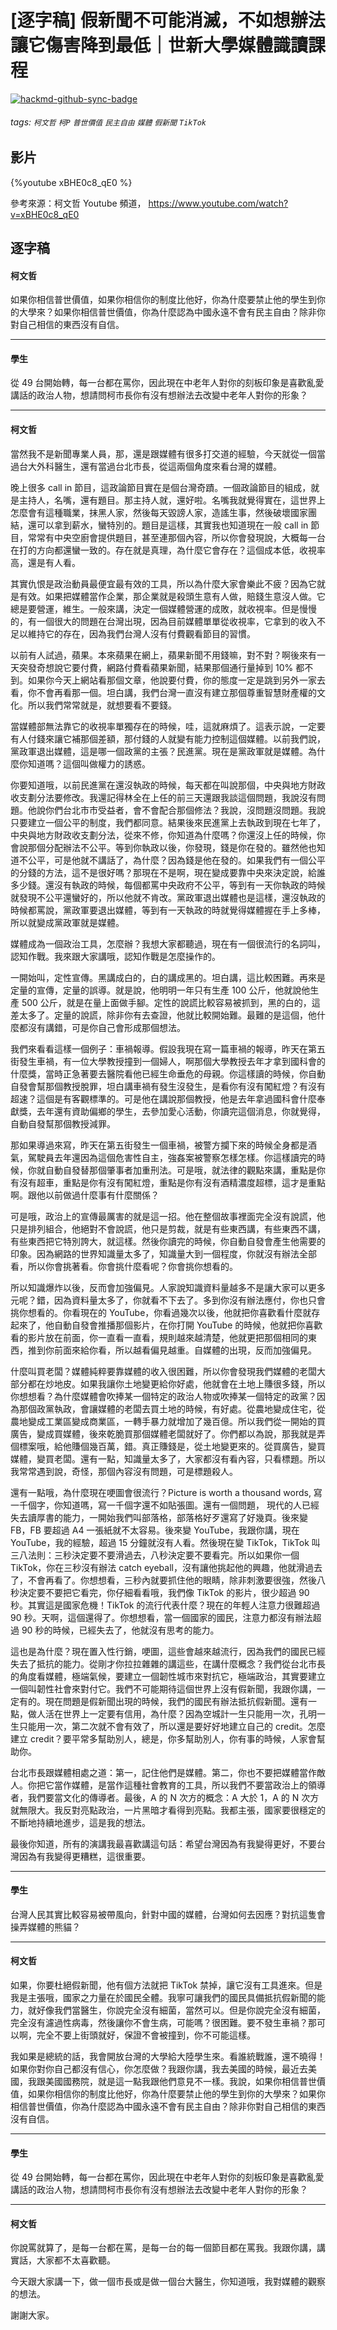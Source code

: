 # [逐字稿] 假新聞不可能消滅，不如想辦法讓它傷害降到最低｜世新大學媒體識讀課程

[![hackmd-github-sync-badge](https://hackmd.io/FpsD3Wo1QH6RoO7X-jkcZA/badge)](https://hackmd.io/FpsD3Wo1QH6RoO7X-jkcZA)


###### tags: `柯文哲` `柯P` `普世價值` `民主自由` `媒體` `假新聞` `TikTok`

## 影片
{%youtube xBHE0c8_qE0 %}

參考來源：柯文哲 Youtube 頻道， https://www.youtube.com/watch?v=xBHE0c8_qE0


## 逐字稿

#### 柯文哲

如果你相信普世價值，如果你相信你的制度比他好，你為什麼要禁止他的學生到你的大學來？如果你相信普世價值，你為什麼認為中國永遠不會有民主自由？除非你對自己相信的東西沒有自信。

---

#### 學生

從 49 台開始轉，每一台都在罵你，因此現在中老年人對你的刻板印象是喜歡亂愛講話的政治人物，想請問柯市長你有沒有想辦法去改變中老年人對你的形象？

---

#### 柯文哲

當然我不是新聞專業人員，那，還是跟媒體有很多打交道的經驗，今天就從一個當過台大外科醫生，還有當過台北市長，從這兩個角度來看台灣的媒體。

晚上很多 call in 節目，這政論節目實在是個台灣奇蹟。一個政論節目的組成，就是主持人，名嘴，還有題目。那主持人就，還好啦。名嘴我就覺得實在，這世界上怎麼會有這種職業，抹黑人家，然後每天毀謗人家，造謠生事，然後破壞國家團結，還可以拿到薪水，蠻特別的。題目是這樣，其實我也知道現在一般 call in 節目，常常有中央空廚會提供題目，甚至連那個內容，所以你會發現說，大概每一台在打的方向都還蠻一致的。存在就是真理，為什麼它會存在？這個成本低，收視率高，還是有人看。

其實仇恨是政治動員最便宜最有效的工具，所以為什麼大家會樂此不疲？因為它就是有效。如果把媒體當作企業，那企業就是殺頭生意有人做，賠錢生意沒人做。它總是要營運，維生。一般來講，決定一個媒體營運的成敗，就收視率。但是慢慢的，有一個很大的問題在台灣出現，因為目前媒體單單從收視率，它拿到的收入不足以維持它的存在，因為我們台灣人沒有付費觀看節目的習慣。

以前有人試過，蘋果。本來蘋果在網上，蘋果新聞不用錢嘛，對不對？啊後來有一天突發奇想說它要付費，網路付費看蘋果新聞，結果那個通行量掉到 10% 都不到。如果你今天上網站看那個文章，他說要付費，你的態度一定是跳到另外一家去看，你不會再看那一個。坦白講，我們台灣一直沒有建立那個尊重智慧財產權的文化。所以我們常常就是，就想要看不要錢。

當媒體部無法靠它的收視率單獨存在的時候，哇，這就麻煩了。這表示說，一定要有人付錢來讓它補那個差額，那付錢的人就變有能力控制這個媒體。以前我們說，黨政軍退出媒體，這是哪一個政黨的主張？民進黨。現在是黨政軍就是媒體。為什麼你知道嗎？這個叫做權力的誘惑。

你要知道哦，以前民進黨在還沒執政的時候，每天都在叫說那個，中央與地方財政收支劃分法要修改。我還記得林全在上任的前三天還跟我談這個問題，我說沒有問題。他說你們台北市市受益者，會不會配合那個修法？我說，沒問題沒問題。我說只要建立一個公平的制度，我們都同意。結果後來民進黨上去執政到現在七年了，中央與地方財政收支劃分法，從來不修，你知道為什麼嗎？你還沒上任的時候，你會說那個分配辦法不公平。等到你執政以後，你發現，錢是你在發的。雖然他也知道不公平，可是他就不講話了，為什麼？因為錢是他在發的。如果我們有一個公平的分錢的方法，這不是很好嗎？那現在不是啊，現在變成要靠中央來決定說，給誰多少錢。還沒有執政的時候，每個都罵中央政府不公平，等到有一天你執政的時候就發現不公平還蠻好的，所以他就不肯改。黨政軍退出媒體也是這樣，還沒執政的時候都罵說，黨政軍要退出媒體，等到有一天執政的時就覺得媒體握在手上多棒，所以就變成黨政軍就是媒體。

媒體成為一個政治工具，怎麼辦？我想大家都聽過，現在有一個很流行的名詞叫，認知作戰。我來跟大家講哦，認知作戰是怎麼操作的。

一開始叫，定性宣傳。黑講成白的，白的講成黑的。坦白講，這比較困難。再來是定量的宣傳，定量的誤導。就是說，他明明一年只有生產 100 公斤，他就說他生產 500 公斤，就是在量上面做手腳。定性的說謊比較容易被抓到，黑的白的，這差太多了。定量的說謊，除非你有去查證，他就比較開始難。最難的是這個，他什麼都沒有講錯，可是你自己會形成那個想法。

我們來看看這樣一個例子：車禍報導。假設我現在寫一篇車禍的報導，昨天在第五街發生車禍，有一位大學教授撞到一個婦人，啊那個大學教授去年才拿到國科會的什麼獎，當時正急著要去醫院看他已經生命垂危的母親。你這樣讀的時候，你自動自發會幫那個教授脫罪，坦白講車禍有發生沒發生，是看你有沒有闖紅燈？有沒有超速？這個是有客觀標準的。可是他在講說那個教授，他是去年拿過國科會什麼奉獻獎，去年還有資助偏鄉的學生，去參加愛心活動，你讀完這個消息，你就覺得，自動自發幫那個教授減罪。

那如果導過來寫，昨天在第五街發生一個車禍，被警方攔下來的時候全身都是酒氣，駕駛員去年還因為這個危害性自主，強姦案被警察怎樣怎樣。你這樣讀完的時候，你就自動自發替那個肇事者加重刑法。可是哦，就法律的觀點來講，重點是你有沒有超車，重點是你有沒有闖紅燈，重點是你有沒有酒精濃度超標，這才是重點啊。跟他以前做過什麼事有什麼關係？

可是哦，政治上的宣傳最厲害的就是這一招。他在整個故事裡面完全沒有說謊，他只是排列組合，他絕對不會說謊，他只是剪裁，就是有些東西講，有些東西不講，有些東西把它特別誇大，就這樣。然後你讀完的時候，你自動自發會產生他需要的印象。因為網路的世界知識量太多了，知識量大到一個程度，你就沒有辦法全部看，所以你會挑著看。你會挑什麼看呢？你會挑你想看的。

所以知識爆炸以後，反而會加強偏見。人家說知識資料量越多不是讓大家可以更多元呢？錯，因為資料量太多了，你就看不下去了。多到你沒有辦法應付，你也只會挑你想看的。你看現在的 YouTube，你看過幾次以後，他就把你喜歡看什麼就存起來了，他自動自發會推播那個影片，在你打開 YouTube 的時候，他就把你喜歡看的影片放在前面，你一直看一直看，規則越來越清楚，他就更把那個相同的東西，推到你前面來給你看，所以越看偏見越重。自媒體的出現，反而加強偏見。

什麼叫買老闆？媒體純粹要靠媒體的收入很困難，所以你會發現我們媒體的老闆大部分都在炒地皮。如果我讓你土地變更給你好處，他就會在土地上賺很多錢，所以你想想看？為什麼媒體會吹捧某一個特定的政治人物或吹捧某一個特定的政黨？因為那個政黨執政，會讓媒體的老闆去買土地的時候，有好處。從農地變成住宅，從農地變成工業區變成商業區，一轉手暴力就增加了幾百億。所以我們從一開始的買廣告，變成買媒體，後來乾脆買那個媒體老闆就好了。你們都以為說，那我就是弄個標案哦，給他賺個幾百萬，錯。真正賺錢是，從土地變更來的。從買廣告，變買媒體，變買老闆。還有一點，知識量太多了，大家都沒有看內容，只看標題。所以我常常遇到說，奇怪，那個內容沒有問題，可是標題殺人。

還有一點哦，為什麼現在哽圖會很流行？Picture is worth a thousand words, 寫一千個字，你知道嗎，寫一千個字還不如貼張圖。還有一個問題， 現代的人已經失去讀厚書的能力，一開始我們叫部落格，部落格好歹還寫了好幾頁。後來變 FB，FB 要超過 A4 一張紙就不太容易。後來變 YouTube，我跟你講，現在 YouTube，我的經驗，超過 15 分鐘就沒有人看。然後現在變 TikTok，TikTok 叫三八法則：三秒決定要不要滑過去，八秒決定要不要看完。所以如果你一個 TikTok，你在三秒沒有辦法 catch eyeball，沒有讓他挑起他的興趣，他就滑過去了，不會再看了。你想想看，三秒內就要抓住他的眼睛，除非刺激要很強，然後八秒決定要不要把它看完，你仔細看看哦，我們像 TikTok 的影片，很少超過 90 秒。其實這是國家危機！TikTok 的流行代表什麼？現在的年輕人注意力很難超過 90 秒。天啊，這個還得了。你想想看，當一個國家的國民，注意力都沒有辦法超過 90 秒的時候，已經失去了，他就沒有思考的能力。

這也是為什麼？現在置入性行銷，哽圖，這些會越來越流行，因為我們的國民已經失去了抵抗的能力。從剛才你拉拉雜雜的講這些，在講什麼概念？我們從台北市長的角度看媒體，極端氣候，要建立一個韌性城市來對抗它，極端政治，其實要建立一個叫韌性社會來對付它。我們不可能期待這個世界上沒有假新聞，我跟你講，一定有的。現在問題是假新聞出現的時候，我們的國民有辦法抵抗假新聞。還有一點，做人活在世界上一定要有信用，為什麼？因為空城計一生只能用一次，孔明一生只能用一次，第二次就不會有效了，所以還是要好好地建立自己的 credit。怎麼建立 credit？要平常多幫助別人，總是，你多幫助別人，你有事的時候，人家會幫助你。

台北市長跟媒體相處之道：第一，記住他們是媒體。第二，你也不要把媒體當作敵人。你把它當作媒體，是當作這種社會教育的工具，所以我們不要當政治上的領導者，我們要當文化的傳導者。最後，A 的 N 次方的概念：A 大於 1，A 的 N 次方就無限大。我反對亮點政治，一片黑暗才看得到亮點。我都主張，國家要很穩定的不斷地持續地進步，這是我的想法。

最後你知道，所有的演講我最喜歡講這句話：希望台灣因為有我變得更好，不要台灣因為有我變得更糟糕，這很重要。

---

#### 學生

台灣人民其實比較容易被帶風向，針對中國的媒體，台灣如何去因應？對抗這隻會操弄媒體的熊貓？

---

#### 柯文哲

如果，你要杜絕假新聞，他有個方法就把 TikTok 禁掉，讓它沒有工具進來。但是我是主張哦，國家之力量在於國民全體。我寧可讓我們的國民具備抵抗假新聞的能力，就好像我們當醫生，你說完全沒有細菌，當然可以。但是你說完全沒有細菌，完全沒有濾過性病毒，然後讓你不會生病，可能嗎？很困難。要不發生車禍？那可以啊，完全不要上街頭就好，保證不會被撞到，你不可能這樣。

我如果是總統的話，我會開放台灣的大學給大陸學生來。看誰統戰誰，還不曉得！如果你對你自己都沒有信心，你怎麼做？我跟你講，我去美國的時候，最近去美國，我跟美國國務院，就是這一點我跟他們意見不一樣。我說，如果你相信普世價值，如果你相信你的制度比他好，你為什麼要禁止他的學生到你的大學來？如果你相信普世價值，你為什麼認為中國永遠不會有民主自由？除非你對自己相信的東西沒有自信。

---

#### 學生

從 49 台開始轉，每一台都在罵你，因此現在中老年人對你的刻板印象是喜歡亂愛講話的政治人物，想請問柯市長你有沒有想辦法去改變中老年人對你的形象？

---

#### 柯文哲

你說罵就算了，是每一台都在罵，是每一台的每一個節目都在罵我。我跟你講，講實話，大家都不太喜歡聽。

今天跟大家講一下，做一個市長或是做一個台大醫生，你知道哦，我對媒體的觀察的想法。

謝謝大家。
